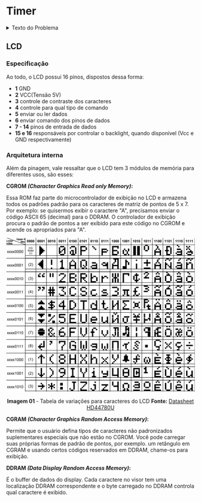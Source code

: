 # Timer

<details>
<summary>Texto do Problema</summary>

---

## Tema

Desenvolvimento de programas usando linguagem Assembly e aplicação de conceitos
básicos de arquitetura de computadores.

## Objetivos de Aprendizagem

Ao final da realização deste problema, o/a discente deverá ser capaz de:

- Programar em Assembly para um processador com arquitetura ARM;
- Entender o conjunto de instruções da arquitetura ARM e saber como utilizá-las de acordo com a necessidade do sistema;
- Entender como montar uma biblioteca a partir de um código assembly;
- Avaliar o desempenho de um código assembly através de medidas sobre o comportamento de sua execução no sistema.

## Problema

Desenvolver um aplicativo de temporização (timer) que apresente a contagem num display LCD. O tempo inicial deverá ser configurado diretamente no código. Além disso, deverão ser usados 2 botões de controle: 1 para iniciar/parar a contagem e outro para reiniciar a partir do tempo definido.

Com o objetivo de desenvolver uma biblioteca para uso futuro em conjunto com um programa em linguagem C, a função para enviar mensagem para o display deve estar separada como uma biblioteca (.o), e permitir no mínimo as seguinte operações:

1. Limpar display;
2. Escrever caractere;
3. Posicionar cursor (linha e coluna).

---

</details>

## LCD

### Especificação

Ao todo, o LCD possui 16 pinos, dispostos dessa forma:

- **1** GND
- **2** VCC(Tensão 5V)
- **3** controle de contraste dos caracteres
- **4** controle para qual tipo de comando
- **5** enviar ou ler dados
- **6** enviar comando dos pinos de dados
- **7 - 14** pinos de entrada de dados
- **15 e 16** responsáveis por controlar o backlight, quando disponível (Vcc e GND respectivamente)

### Arquitetura interna

Além da pinagem, vale ressaltar que o LCD tem 3 módulos de memória para diferentes usos, são esses:

**CGROM _(Character Graphics Read only Memory)_:** 

Essa ROM faz parte do microcontrolador de exibição no LCD e armazena todos os padrões padrão para os caracteres de matriz de pontos de 5 x 7. Por exemplo: se quisermos exibir o caractere "A", precisamos enviar o código ASCII 65 (decimal) para o DDRAM. O controlador de exibição procura o padrão de pontos a ser exibido para este código no CGROM e acende os apropriados para "A".

<div id="fpga" style="display: inline_block" align="center">
			<img src="/resource/TABLE.png"/><br>
		<p>
		<b>Imagem 01</b> - Tabela de variações para caracteres do LCD <b>Fonte:</b> <a href="https://www.sparkfun.com/datasheets/LCD/HD44780.pdf">Datasheet HD44780U </a>
		</p>
	</div>

**CGRAM _(Character Graphics Random Access Memory)_:** 

Permite que o usuário defina tipos de caracteres não padronizados suplementares especiais que não estão no CGROM. Você pode carregar suas próprias formas de padrão de pontos, por exemplo. um retângulo em CGRAM e usando certos códigos reservados em DDRAM, chame-os para exibição.

**DDRAM _(Data Display Random Access Memory)_:** 

É o buffer de dados do display. Cada caractere no visor tem uma localização DDRAM correspondente e o byte carregado no DDRAM controla qual caractere é exibido.

